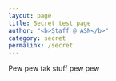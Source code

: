 ```yaml
---
layout: page
title: Secret test page
author: "<b>Staff @ ASN</b>"
category: secret
permalink: /secret
---
```


Pew pew tak stuff pew pew
